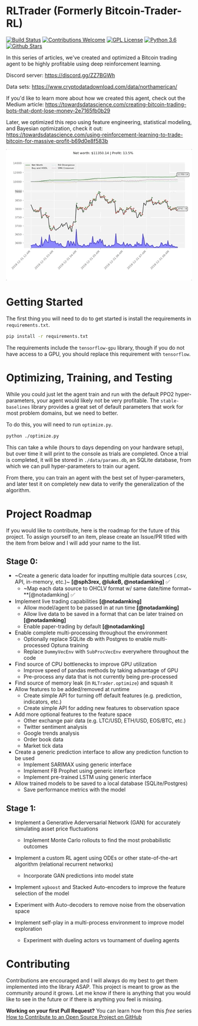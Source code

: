 # RLTrader (Formerly Bitcoin-Trader-RL)

[![Build Status](https://travis-ci.org/notadamking/RLTrader.svg?branch=master)](https://travis-ci.org/notadamking/RLTrader)
[![Contributions Welcome](https://img.shields.io/badge/contributions-welcome-brightgreen.svg)](http://makeapullrequest.com)
[![GPL License](https://img.shields.io/github/license/notadamking/RLTrader.svg?color=brightgreen)](https://opensource.org/licenses/GPL-3.0/)
[![Python 3.6](https://img.shields.io/badge/python-3.6-blue.svg)](https://www.python.org/downloads/release/python-360/)
[![Github Stars](https://img.shields.io/github/stars/notadamking/RLTrader.svg)](https://github.com/notadamking/RLTrader)

In this series of articles, we've created and optimized a Bitcoin trading agent to be highly profitable using deep reinforcement learning.

Discord server: https://discord.gg/ZZ7BGWh

Data sets: https://www.cryptodatadownload.com/data/northamerican/

If you'd like to learn more about how we created this agent, check out the Medium article: https://towardsdatascience.com/creating-bitcoin-trading-bots-that-dont-lose-money-2e7165fb0b29

Later, we optimized this repo using feature engineering, statistical modeling, and Bayesian optimization, check it out:
https://towardsdatascience.com/using-reinforcement-learning-to-trade-bitcoin-for-massive-profit-b69d0e8f583b

![Live trading visualization](https://github.com/notadamking/RLTrader/blob/master/visualization.gif)

# Getting Started

The first thing you will need to do to get started is install the requirements in `requirements.txt`.

```bash
pip install -r requirements.txt
```

The requirements include the `tensorflow-gpu` library, though if you do not have access to a GPU, you should replace this requirement with `tensorflow`.

# Optimizing, Training, and Testing

While you could just let the agent train and run with the default PPO2 hyper-parameters, your agent would likely not be very profitable. The `stable-baselines` library provides a great set of default parameters that work for most problem domains, but we need to better.

To do this, you will need to run `optimize.py`.

```bash
python ./optimize.py
```

This can take a while (hours to days depending on your hardware setup), but over time it will print to the console as trials are completed. Once a trial is completed, it will be stored in `./data/params.db`, an SQLite database, from which we can pull hyper-parameters to train our agent.

From there, you can train an agent with the best set of hyper-parameters, and later test it on completely new data to verify the generalization of the algorithm.

# Project Roadmap

If you would like to contribute, here is the roadmap for the future of this project. To assign yourself to an item, please create an Issue/PR titled with the item from below and I will add your name to the list.

## Stage 0:

- ~Create a generic data loader for inputting multiple data sources (.csv, API, in-memory, etc.)~ **[@sph3rex, @lukeB, @notadamking]** :white_check_mark:
  - ~Map each data source to OHCLV format w/ same date/time format~ \*\*[@notadamking] :white_check_mark:
- Implement live trading capabilities **[@notadamking]**
  - Allow model/agent to be passed in at run time **[@notadamking]**
  - Allow live data to be saved in a format that can be later trained on **[@notadamking]**
  - Enable paper-trading by default **[@notadamking]**
- Enable complete multi-processing throughout the environment
  - Optionally replace SQLite db with Postgres to enable multi-processed Optuna training
  - Replace `DummyVecEnv` with `SubProcVecEnv` everywhere throughout the code
- Find source of CPU bottlenecks to improve GPU utilization
  - Improve speed of pandas methods by taking advantage of GPU
  - Pre-process any data that is not currently being pre-processed
- Find source of memory leak (in `RLTrader.optimize`) and squash it
- Allow features to be added/removed at runtime
  - Create simple API for turning off default features (e.g. prediction, indicators, etc.)
  - Create simple API for adding new features to observation space
- Add more optional features to the feature space
  - Other exchange pair data (e.g. LTC/USD, ETH/USD, EOS/BTC, etc.)
  - Twitter sentiment analysis
  - Google trends analysis
  - Order book data
  - Market tick data
- Create a generic prediction interface to allow any prediction function to be used
  - Implement SARIMAX using generic interface
  - Implement FB Prophet using generic interface
  - Implement pre-trained LSTM using generic interface
- Allow trained models to be saved to a local database (SQLite/Postgres)
  - Save performance metrics with the model

## Stage 1:

- Implement a Generative Aderversarial Network (GAN) for accurately simulating asset price fluctuations
  - Implement Monte Carlo rollouts to find the most probabilistic outcomes
- Implement a custom RL agent using ODEs or other state-of-the-art algorithm (relational recurrent networks)
  - Incorporate GAN predictions into model state
- Implement `xgboost` and Stacked Auto-encoders to improve the feature selection of the model
- Experiment with Auto-decoders to remove noise from the observation space
- Implement self-play in a multi-process environment to improve model exploration

  - Experiment with dueling actors vs tournament of dueling agents

# Contributing

Contributions are encouraged and I will always do my best to get them implemented into the library ASAP. This project is meant to grow as the community around it grows. Let me know if there is anything that you would like to see in the future or if there is anything you feel is missing.

**Working on your first Pull Request?** You can learn how from this *free* series [How to Contribute to an Open Source Project on GitHub](https://egghead.io/series/how-to-contribute-to-an-open-source-project-on-github)
